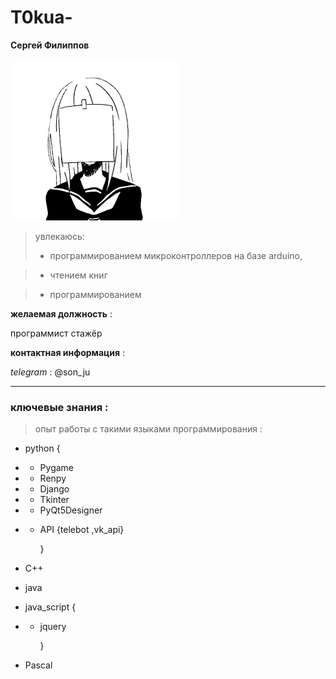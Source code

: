 # T0kua-

**Cергей Филиппов**

![ошибка](image/face.png)  
> увлекаюсь:
> *  программированием микроконтроллеров на базе arduino,

> *  чтением книг

> * программированием 

**желаемая должность** :

программист стажёр

**контактная информация** :

*telegram* : @son_ju

---

### ключевые знания :

> опыт работы с такими языками программирования :

*   python {

* * Pygame
* * Renpy
* * Django
* * Tkinter
* * PyQt5Designer
* * API {telebot ,vk_api}

    }

* C++

* java

* java_script {

* * jquery

    }

* Pascal
